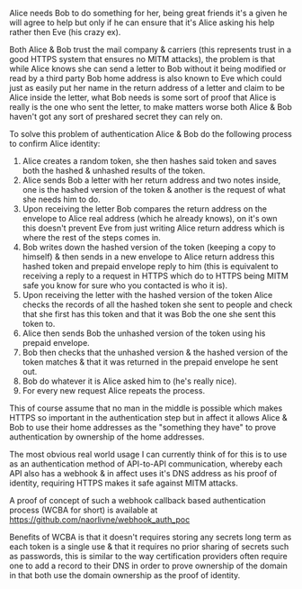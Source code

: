 Alice needs Bob to do something for her, being great friends it's a given he will agree to help but only if he can ensure that it's Alice asking his help rather then Eve (his crazy ex).

Both Alice & Bob trust the mail company & carriers (this represents trust in a good HTTPS system that ensures no MITM attacks), the problem is that while Alice knows she can send a letter to Bob without it being modified or read by a third party Bob home address is also known to Eve which could just as easily put her name in the return address of a letter and claim to be Alice inside the letter, what Bob needs is some sort of proof that Alice is really is the one who sent the letter, to make matters worse both Alice & Bob haven't got any sort of preshared secret they can rely on. 

To solve this problem of authentication Alice & Bob do the following process to confirm Alice identity:

1. Alice creates a random token, she then hashes said token and saves both the hashed & unhashed results of the token.
2. Alice sends Bob a letter with her return address and two notes inside, one is the hashed version of the token & another is the request of what she needs him to do.
3. Upon receiving the letter Bob compares the return address on the envelope to Alice real address (which he already knows), on it's own this doesn't prevent Eve from just writing Alice return address which is where the rest of the steps comes in.
4. Bob writes down the hashed version of the token (keeping a copy to himself) & then sends in a new envelope to Alice return address this hashed token and prepaid envelope reply to him (this is equivalent to receiving a reply to a request in HTTPS which do to HTTPS being MITM safe you know for sure who you contacted is who it is).
5. Upon receiving the letter with the hashed version of the token Alice checks the records of all the hashed token she sent to people and check that she first has this token and that it was Bob the one she sent this token to.
6. Alice then sends Bob the unhashed version of the token using his prepaid envelope.
7. Bob then checks that the unhashed version & the hashed version of the token matches & that it was returned in the prepaid envelope he sent out.
8. Bob do whatever it is Alice asked him to (he's really nice).
9. For every new request Alice repeats the process.

This of course assume that no man in the middle is possible which makes HTTPS so important in the authentication step but in affect it allows Alice & Bob to use their home addresses as the "something they have" to prove authentication by ownership of the home addresses.

The most obvious real world usage I can currently think of for this is to use as an authentication method of API-to-API communication, whereby each API also has a webhook & in affect uses it's DNS address as his proof of identity, requiring HTTPS makes it safe against MITM attacks.

A proof of concept of such a webhook callback based authentication process (WCBA for short) is available at https://github.com/naorlivne/webhook_auth_poc

Benefits of WCBA is that it doesn't requires storing any secrets long term as each token is a single use & that it requires no prior sharing of secrets such as passwords, this is similar to the way certification providers often require one to add a record to their DNS in order to prove ownership of the domain in that both use the domain ownership as the proof of identity.